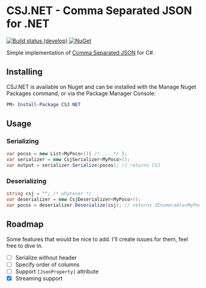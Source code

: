 # CSJ.NET - Comma Separated JSON for .NET
[![Build status (develop)](https://ci.appveyor.com/api/projects/status/f3qha9spaw9yv2c7/branch/develop?svg=true)](https://ci.appveyor.com/project/akatakritos/csj-net/branch/develop)
[![NuGet](https://img.shields.io/nuget/v/CSJ.NET.svg?maxAge=2592000)](https://www.nuget.org/packages/CSJ.NET/)

Simple implementation of [Comma Separated JSON](http://www.kirit.com/Comma%20Separated%20JSON)
for C#.

## Installing

CSJ.NET is available on Nuget and can be installed with the Manage Nuget Packages command, or via
the Package Manager Console:

```powershell
PM> Install-Package CSJ.NET
```

## Usage

### Serializing

```csharp
var pocos = new List<MyPoco>(){ /* ... */ };
var serializer = new CsjSerializer<MyPoco>();
var output = serializer.Serialize(pocos); // returns CSJ
```

### Deserializing

```csharp
string csj = ""; /* whatever */
var deserializer = new CsjDeserializer<MyPoco>();
var pocos = deserializer.Deserialize(csj); // returns IEnumerable<MyPoco>
```

## Roadmap

Some features that would be nice to add. I'll create issues for them, feel free to dive in.

 * [ ] Serialize without header
 * [ ] Specify order of columns
 * [ ] Support `[JsonProperty]` attribute
 * [x] Streaming support
